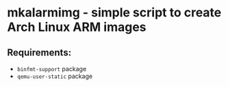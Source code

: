 # mkalarmimg - simple script to create Arch Linux ARM images

## Requirements:

* `binfmt-support` package
* `qemu-user-static` package


